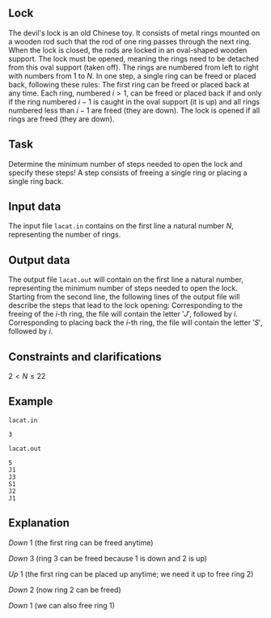 ## Lock

The devil's lock is an old Chinese toy. It consists of metal rings mounted on a wooden rod such that the rod of one ring passes through the next ring. When the lock is closed, the rods are locked in an oval-shaped wooden support. The lock must be opened, meaning the rings need to be detached from this oval support (taken off). The rings are numbered from left to right with numbers from $1$ to $N$. In one step, a single ring can be freed or placed back, following these rules: The first ring can be freed or placed back at any time. Each ring, numbered $i > 1$, can be freed or placed back if and only if the ring numbered $i-1$ is caught in the oval support (it is up) and all rings numbered less than $i-1$ are freed (they are down). The lock is opened if all rings are freed (they are down).

## Task

Determine the minimum number of steps needed to open the lock and specify these steps! A step consists of freeing a single ring or placing a single ring back.

## Input data

The input file `lacat.in` contains on the first line a natural number $N$, representing the number of rings.

## Output data

The output file `lacat.out` will contain on the first line a natural number, representing the minimum number of steps needed to open the lock. Starting from the second line, the following lines of the output file will describe the steps that lead to the lock opening: Corresponding to the freeing of the $i$-th ring, the file will contain the letter $'J'$, followed by $i$. Corresponding to placing back the $i$-th ring, the file will contain the letter $'S'$, followed by $i$.

## Constraints and clarifications

$2 < N \leq 22$

## Example

`lacat.in`

```
3
```

`lacat.out`

```
5
J1
J3
S1
J2
J1
```

## Explanation

$Down$ $1$ (the first ring can be freed anytime)

$Down$ $3$ (ring $3$ can be freed because $1$ is down and $2$ is up)

$Up$ $1$ (the first ring can be placed up anytime; we need it up to free ring $2$)

$Down$ $2$ (now ring $2$ can be freed)

$Down$ $1$ (we can also free ring $1$)